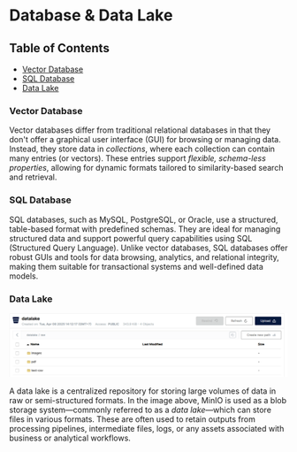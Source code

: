 # Database & Data Lake

## Table of Contents
- [Vector Database](#vector-database)
- [SQL Database](#sql-database)
- [Data Lake](#data-lake)


### Vector Database

Vector databases differ from traditional relational databases in that they don't offer a graphical user interface (GUI) for browsing or managing data. Instead, they store data in *collections*, where each collection can contain many entries (or vectors). These entries support *flexible, schema-less properties*, allowing for dynamic formats tailored to similarity-based search and retrieval.

### SQL Database

SQL databases, such as MySQL, PostgreSQL, or Oracle, use a structured, table-based format with predefined schemas. They are ideal for managing structured data and support powerful query capabilities using SQL (Structured Query Language). Unlike vector databases, SQL databases offer robust GUIs and tools for data browsing, analytics, and relational integrity, making them suitable for transactional systems and well-defined data models.

### Data Lake

![data_lake](/resource/iamges/database_datalake/data_lake.png "data_lake")

A data lake is a centralized repository for storing large volumes of data in raw or semi-structured formats. In the image above, MinIO is used as a blob storage system—commonly referred to as a *data lake*—which can store files in various formats. These are often used to retain outputs from processing pipelines, intermediate files, logs, or any assets associated with business or analytical workflows.

